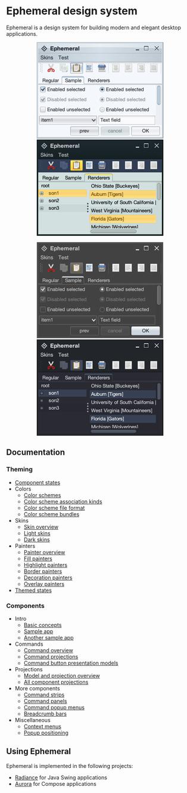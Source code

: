 
# Ephemeral design system

Ephemeral is a design system for building modern and elegant desktop applications.

<p align="center">
<img src="https://raw.githubusercontent.com/kirill-grouchnikov/ephemeral/breeze/docs/images/theming/skins/nebula1.png" width="340" height="258" border=0>
<img src="https://raw.githubusercontent.com/kirill-grouchnikov/ephemeral/breeze/docs/images/theming/skins/gemini2.png" width="340" height="258" border=0>
</p>

<p align="center">
<img src="https://raw.githubusercontent.com/kirill-grouchnikov/ephemeral/breeze/docs/images/theming/skins/graphitechalk1.png" width="340" height="258" border=0>
<img src="https://raw.githubusercontent.com/kirill-grouchnikov/ephemeral/breeze/docs/images/theming/skins/nightshade2.png" width="340" height="258" border=0>
</p>

## Documentation

### Theming

* [Component states](docs/theming/skins/componentstates.md)
* Colors
  * [Color schemes](docs/theming/skins/colorschemes.md)
  * [Color scheme association kinds](docs/theming/skins/colorschemeassociationkinds.md)
  * [Color scheme file format](docs/theming/skins/colorschemes-fileformat.md)
  * [Color scheme bundles](docs/theming/skins/colorschemebundles.md)
* Skins
  * [Skin overview](docs/theming/skins/overview.md)
  * [Light skins](docs/theming/skins/toneddown.md)
  * [Dark skins](docs/theming/skins/dark.md)
* Painters
  * [Painter overview](docs/theming/painters/overview.md)
  * [Fill painters](docs/theming/painters/fill.md)
  * [Highlight painters](docs/theming/painters/highlight.md)
  * [Border painters](docs/theming/painters/border.md)
  * [Decoration painters](docs/theming/painters/decoration.md)
  * [Overlay painters](docs/theming/painters/overlay.md)
* [Themed states](docs/theming/themed-states.md)

### Components

* Intro
  * [Basic concepts](docs/component/Intro.md)
  * [Sample app](docs/component/Sample.md)
  * [Another sample app](docs/component/AnotherSample.md)
* Commands
  * [Command overview](docs/component/Command.md)
  * [Command projections](docs/component/CommandProjections.md)
  * [Command button presentation models](docs/component/CommandButtonPresentation.md)
* Projections
  * [Model and projection overview](docs/component/ModelProjectionOverview.md)
  * [All component projections](docs/component/ComponentProjections.md)
* More components
  * [Command strips](docs/component/CommandStrip.md)
  * [Command panels](docs/component/CommandPanel.md)
  * [Command popup menus](docs/component/CommandPopupMenu.md)
  * [Breadcrumb bars](docs/component/BreadcrumbBar.md)
* Miscellaneous
  * [Context menus](docs/component/ContextMenu.md)
  * [Popup positioning](docs/component/PopupPositioning.md)

## Using Ephemeral

Ephemeral is implemented in the following projects:

* [Radiance](https://github.com/kirill-grouchnikov/radiance) for Java Swing applications
* [Aurora](https://github.com/kirill-grouchnikov/aurora) for Compose applications
